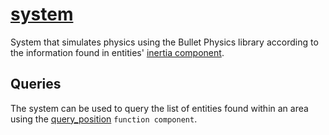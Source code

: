 # [system](system.hpp)

System that simulates physics using the Bullet Physics library according to the information found in entities' [inertia component](../../data/inertia.md).

## Queries

The system can be used to query the list of entities found within an area using the [query_position](../../functions/query_position.md) `function component`.
